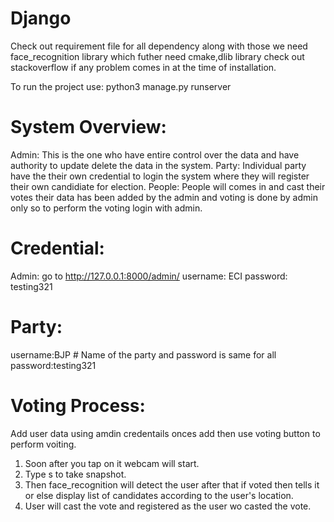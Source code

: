 # Django
Check out requirement file for all dependency along with those we need face_recognition library which futher need cmake,dlib library check out stackoverflow if any problem comes in at the time of installation.

To run the project use: python3 manage.py runserver

# System Overview:
Admin: This is the one who have entire control over the data and have authority to update delete the data in the system.
Party: Individual party have the their own credential to login the system where they will register their own candidiate for election.
People: People will comes in and cast their votes their data has been added by the admin and voting is done by admin only so to perform the voting login with admin.

# Credential:
Admin: go to http://127.0.0.1:8000/admin/
username: ECI
password: testing321

# Party:
username:BJP  # Name of the party and password is same for all
password:testing321

# Voting Process:
Add user data using amdin credentails onces add then use voting button to perform voiting.
1. Soon after you tap on it webcam will start.
2. Type s to take snapshot.
3. Then face_recognition will detect the user after that if voted then tells it or else display list of candidates according to the user's location.
4. User will cast the vote and registered as the user wo casted the vote.
